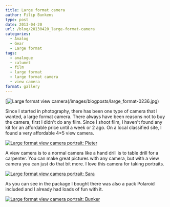 ```yaml
---
title: Large format camera
author: Filip Bunkens
type: post
date: 2013-04-20
url: /blog/20130420_large-format-camera
categories:
  - Analog
  - Gear
  - Large format
tags:
  - analogue
  - calumet
  - film
  - large format
  - large format camera
  - view camera
format: gallery
---
```

[![Large format view camera][1](/images/blogposts/large_format-0236.jpg)

Since I started in photography, there has been one type of camera that I wanted, a large format camera. There always have been reasons not to buy the camera, first I didn't do any film. Since I shoot film, I haven't found any kit for an affordable price until a week or 2 ago. On a local classified site, I found a very affordable 4&#215;5 view camera.

[![Large format view camera portrait: Pieter][2]](/images/blogposts/20130416_4x5-Polaroid-3.jpg)

A view camera is to a normal camera like a hand drill is to table drill for a carpenter. You can make great pictures with any camera, but with a view camera you can just do that bit more. I love this camera for taking portraits.

[![Large format view camera portrait: Sara][3]](/images/blogposts/20130416_4x5-Polaroid-2.jpg)

As you can see in the package I bought there was also a pack Polaroid included and I already had loads of fun with it.

[![Large format view camera portrait: Bunker][4]](/images/blogposts/20130416_4x5-Polaroid-1.jpg)

 [1]: /images/blogposts/large_format-0236.jpg
 [2]: /images/blogposts/20130416_4x5-Polaroid-3.jpg
 [3]: /images/blogposts/20130416_4x5-Polaroid-2.jpg
 [4]: /images/blogposts/20130416_4x5-Polaroid-1.jpg